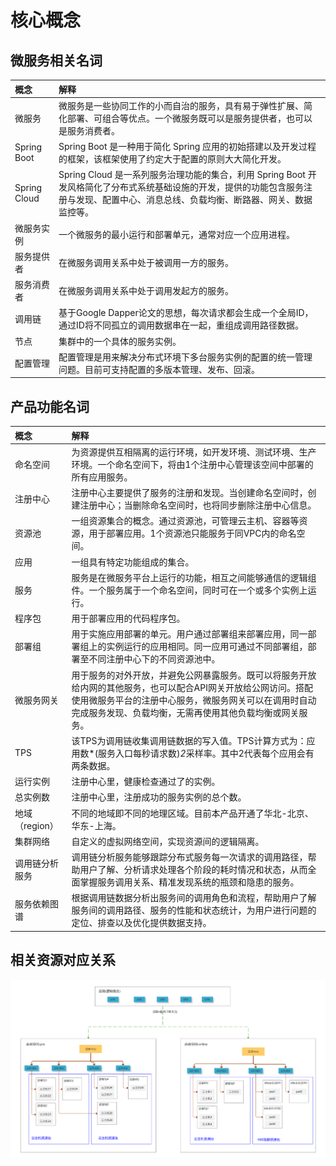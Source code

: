 # 核心概念


## 微服务相关名词


| 概念 | 解释 |
| :- | :- |
|  微服务 |  微服务是一些协同工作的小而自治的服务，具有易于弹性扩展、简化部署、可组合等优点。一个微服务既可以是服务提供者，也可以是服务消费者。 |
|  Spring Boot  |  Spring Boot 是一种用于简化 Spring 应用的初始搭建以及开发过程的框架，该框架使用了约定大于配置的原则大大简化开发。  |
|  Spring Cloud  | Spring Cloud 是一系列服务治理功能的集合，利用 Spring Boot 开发风格简化了分布式系统基础设施的开发，提供的功能包含服务注册与发现、配置中心、消息总线、负载均衡、断路器、网关、数据监控等。 |
|  微服务实例  |  一个微服务的最小运行和部署单元，通常对应一个应用进程。 |
|  服务提供者  |  在微服务调用关系中处于被调用一方的服务。 |
|  服务消费者   |  在微服务调用关系中处于调用发起方的服务。 |
|  调用链  | 基于Google Dapper论文的思想，每次请求都会生成一个全局ID，通过ID将不同孤立的调用数据串在一起，重组成调用路径数据。 |
| 节点   | 	集群中的一个具体的服务实例。  |
| 配置管理   |  配置管理是用来解决分布式环境下多台服务实例的配置的统一管理问题。目前可支持配置的多版本管理、发布、回滚。 |

	

## 产品功能名词

| 概念 | 解释 |
| :- | :- |
| 命名空间 | 为资源提供互相隔离的运行环境，如开发环境、测试环境、生产环境。一个命名空间下，将由1个注册中心管理该空间中部署的所有应用服务。 |
|  注册中心 | 注册中心主要提供了服务的注册和发现。当创建命名空间时，创建注册中心；当删除命名空间时，也将同步删除注册中心信息。|
| 资源池 | 一组资源集合的概念。通过资源池，可管理云主机、容器等资源，用于部署应用。1个资源池只能服务于同VPC内的命名空间。 |
|  应用  | 一组具有特定功能组成的集合。  |             
|  服务  | 服务是在微服务平台上运行的功能，相互之间能够通信的逻辑组件。一个服务属于一个命名空间，同时可在一个或多个实例上运行。  |  
| 程序包 | 用于部署应用的代码程序包。 |
| 部署组 | 用于实施应用部署的单元。用户通过部署组来部署应用，同一部署组上的实例运行的应用相同。同一应用可通过不同部署组，部署至不同注册中心下的不同资源池中。 |
| 微服务网关 | 用于服务的对外开放，并避免公网暴露服务。既可以将服务开放给内网的其他服务，也可以配合API网关开放给公网访问。搭配使用微服务平台的注册中心服务，微服务网关可以在调用时自动完成服务发现、负载均衡，无需再使用其他负载均衡或网关服务。 |
| TPS | 该TPS为调用链收集调用链数据的写入值。TPS计算方式为：应用数*(服务入口每秒请求数)*2*采样率。其中2代表每个应用会有两条数据。 |
| 运行实例 |注册中心里，健康检查通过了的实例。  |
| 总实例数 | 注册中心里，注册成功的服务实例的总个数。 |
|  地域（region）  | 不同的地域即不同的地理区域。目前本产品开通了华北-北京、华东-上海。 |
|  集群网络  | 自定义的虚拟网络空间，实现资源间的逻辑隔离。 |
|  调用链分析服务   |  调用链分析服务能够跟踪分布式服务每一次请求的调用路径，帮助用户了解、分析请求处理各个阶段的耗时情况和状态，从而全面掌握服务调用关系、精准发现系统的瓶颈和隐患的服务。 |
|  服务依赖图谱  | 根据调用链数据分析出服务间的调用角色和流程，帮助用户了解服务间的调用路径、服务的性能和状态统计，为用户进行问题的定位、排查以及优化提供数据支持。 |

## 相关资源对应关系
![](../../../../image/Internet-Middleware/JD-Distributed-Service-Framework/struct-region-np-cluster-app-1209.png)

